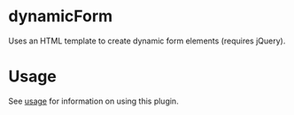 dynamicForm
===========

Uses an HTML template to create dynamic form elements (requires jQuery).


Usage
=====

See [usage](https://github.com/nianja/dynamicForm/wiki/Usage) for information on using this plugin.
